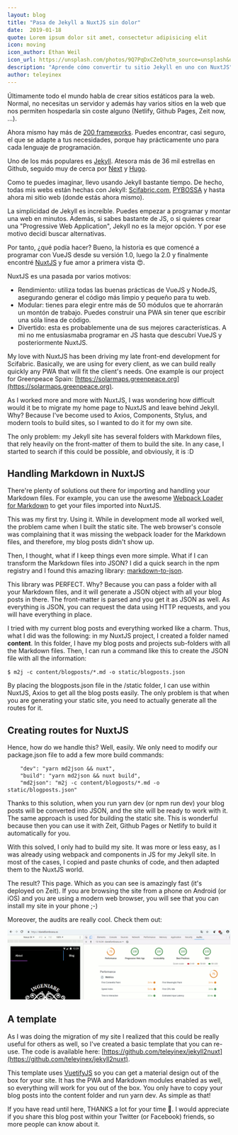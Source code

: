 ```yaml
---
layout: blog
title: "Pasa de Jekyll a NuxtJS sin dolor"
date:  2019-01-18 
quote: Lorem ipsum dolor sit amet, consectetur adipisicing elit
icon: moving
icon_author: Ethan Weil
icon_url: https://unsplash.com/photos/9Q7PqDxCZeQ?utm_source=unsplash&utm_medium=referral&utm_content=creditCopyText
description: "Aprende cómo convertir tu sitio Jekyll en uno con NuxtJS"
author: teleyinex
---
```


Últimamente todo el mundo habla de crear sitios estáticos para la web. Normal, no necesitas un servidor y además hay varios sitios en la web que nos permiten hospedarla sin coste alguno (Netlify, Github Pages, Zeit now, ...).

Ahora mismo hay más de [200 frameworks](https://www.staticgen.com/). Puedes encontrar, casi seguro, el que se adapte a tus necesidades, porque hay prácticamente  uno para cada lenguaje de programación.

Uno de los más populares es [Jekyll](https://www.staticgen.com/jekyll). Atesora más de 36 mil estrellas en Github, seguido muy de cerca por [Next](https://www.staticgen.com/next) y [Hugo](https://www.staticgen.com/hugo).

Como te puedes imaginar, llevo usando Jekyll bastante tiempo. De hecho, todas mis webs están hechas con Jekyll: [Scifabric.com](https://scifabric.com), [PYBOSSA](https://pybossa.com) y hasta ahora mi sitio web (donde estás ahora mismo).

La simplicidad de Jekyll es increíble. Puedes empezar a programar y montar una web en minutos. Además, si sabes bastante de JS, o si quieres crear una "Progressive Web Application", Jekyll no es la mejor opción. Y por ese motivo decidí buscar alternativas.

Por tanto, ¿qué podía hacer? Bueno, la historia es que comencé a programar con VueJS desde su versión 1.0, luego la 2.0 y finalmente encontré [NuxtJS](https://nuxtjs.org/) y fue amor a primera vista :heart_eyes:.

NuxtJS es una pasada por varios motivos:

* Rendimiento: utiliza todas las buenas prácticas de VueJS y NodeJS, asegurando generar el código más limpio y pequeño para tu web.
* Modular: tienes para elegir entre más de 50 módulos que te ahorrarán un montón de trabajo. Puedes construir una PWA sin tener que escribir una sóla línea de código.
* Divertido: esta es probablemente una de sus mejores características. A mi no me entusiasmaba programar en JS hasta que descubrí VueJS y posteriormente NuxtJS.

My love with NuxtJS has been driving my late front-end development for Scifabric. Basically, we are using for every client, as we can build really quickly any PWA that will fit the client's needs. One example is our project for Greenpeace Spain: [https://solarmaps.greenpeace.org](https://solarmaps.greenpeace.org).

As I worked more and more with NuxtJS, I was wondering how difficult would it be to migrate my home page to NuxtJS and leave behind Jekyll. Why? Because I've become used to Axios, Components, Stylus, and modern tools to build sites, so I wanted to do it for my own site.

The only problem: my Jekyll site has several folders with Markdown files, that rely heavily on the front-matter of them to build the site. In any case, I started to search if this could be possible, and obviously, it is :D

## Handling Markdown in NuxtJS
There're plenty of solutions out there for importing and handling your Markdown files. For example, you can use the awesome [Webpack Loader for Markdown](https://www.npmjs.com/package/frontmatter-markdown-loader) to get your files imported into NuxtJS.

This was my first try. Using it. While in development mode all worked well, the problem came when I built the static site. The web browser's console was complaining that it was missing the webpack loader for the Markdown files, and therefore, my blog posts didn't show up.

Then, I thought, what if I keep things even more simple. What if I can transform the Markdown files into JSON? I did a quick search in the npm registry and I found this amazing library: [markdown-to-json](https://www.npmjs.com/package/markdown-to-json).

This library was PERFECT. Why? Because you can pass a folder with all your Markdown files, and it will generate a JSON object with all your blog posts in there. The front-matter is parsed and you get it as JSON as well. As everything is JSON, you can request the data using HTTP requests, and you will have everything in place. 

I tried with my current blog posts and everything worked like a charm. Thus, what I did was the following: in my NuxtJS project, I created a folder named **content**. In this folder, I have my blog posts and projects sub-folders with all the Markdown files. Then, I can run a command like this to create the JSON file with all the information:

```
$ m2j -c content/blogposts/*.md -o static/blogposts.json
```
By placing the blogposts.json file in the /static folder, I can use within NuxtJS, Axios to get all the blog posts easily. The only problem is that when you are generating your static site, you need to actually generate all the routes for it. 

## Creating routes for NuxtJS
Hence, how do we handle this? Well, easily. We only need to modify our package.json file to add a few more build commands:

```
    "dev": "yarn md2json && nuxt",
    "build": "yarn md2json && nuxt build",
    "md2json": "m2j -c content/blogposts/*.md -o static/blogposts.json"

```
Thanks to this solution, when you run yarn dev (or npm run dev) your blog posts will be converted into JSON, and the site will be ready to work with it. The same approach is used for building the static site. This is wonderful because then you can use it with Zeit, Github Pages or Netlify to build it automatically for you.

With this solved, I only had to build my site. It was more or less easy, as I was already using webpack and components in JS for my Jekyll site. In most of the cases, I copied and paste chunks of code, and then adapted them to the NuxtJS world.

The result? This page. Which as you can see is amazingly fast (it's deployed on Zeit). If you are browsing the site from a phone on Android (or iOS) and you are using a modern web browser, you will see that you can install my site in your phone ;-)

Moreover, the audits are really cool. Check them out:

![Audits from Google](/assets/img/blog/audits-daniel.png)

## A template
As I was doing the migration of my site I realized that this could be really useful for others as well, so I've created a basic template that you can re-use. The code is available here: [https://github.com/teleyinex/jekyll2nuxt](https://github.com/teleyinex/jekyll2nuxt).

This template uses [VuetifyJS](http://vuetifyjs.com/) so you can get a material design out of the box for your site. It has the PWA and Markdown modules enabled as well, so everything will work for you out of the box. You only have to copy your blog posts into the content folder and run yarn dev. As simple as that!

If you have read until here, THANKS a lot for your time :raised_hands:. I would appreciate if you share this blog post within your Twitter (or Facebook) friends, so more people can know about it. 
